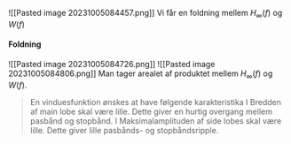 ![[Pasted image 20231005084457.png]]
Vi får en foldning mellem $H_{\infty}(f)$ og $W(f)$

#### Foldning
![[Pasted image 20231005084726.png]]
![[Pasted image 20231005084806.png]]
Man tager arealet af produktet mellem $H_{\infty}(f)$ og $W(f)$.
>En vinduesfunktion ønskes at have følgende karakteristika I Bredden af main lobe skal være lille. Dette giver en hurtig overgang mellem pasbånd og stopbånd. 
>I Maksimalamplituden af side lobes skal være lille. Dette giver lille pasbånds- og stopbåndsripple.

